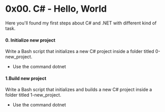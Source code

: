 # 0x00. C# - Hello, World

Here you'll found my first steps about C# and .NET with different kind of task.


#### 0. Initialize new project
Write a Bash script that initializes a new C# project inside a folder titled 0-new_project.

- Use the command dotnet

#### 1.Build new project
Write a Bash script that initializes and builds a new C# project inside a folder titled 1-new_project.

- Use the command dotnet
